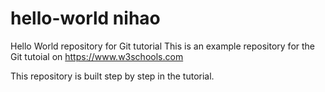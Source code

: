 # hello-world nihao
Hello World repository for Git tutorial
This is an example repository for the Git tutoial on https://www.w3schools.com

This repository is built step by step in the tutorial.
